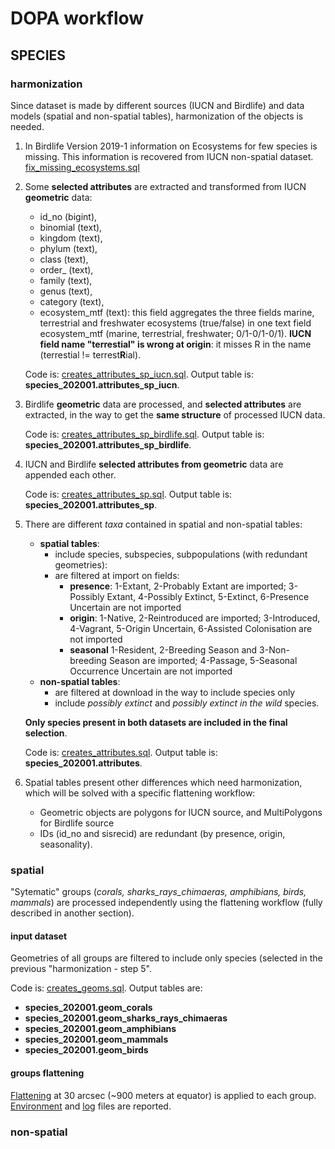 # DOPA workflow

## SPECIES

### harmonization

Since dataset is made by different sources (IUCN and Birdlife) and data models (spatial and non-spatial tables), harmonization of the objects is needed.

1.  In Birdlife Version 2019-1 information on Ecosystems for few species is missing. This information is recovered from IUCN non-spatial dataset. [fix_missing_ecosystems.sql](./species_2020/fix_missing_ecosystems.sql)
2.  Some **selected attributes** are extracted and transformed from IUCN **geometric** data:
    +  id_no (bigint),
    +  binomial (text),
    +  kingdom (text),
    +  phylum (text),
    +  class (text),
    +  order_ (text),
    +  family (text),
    +  genus (text),
    +  category (text),
    +  ecosystem_mtf (text): this field aggregates the three fields marine, terrestrial and freshwater ecosystems (true/false) in one text field ecosystem_mtf (marine, terrestrial, freshwater; 0/1-0/1-0/1). **IUCN field name "terrestial" is wrong at origin**: it misses R in the name (terrestial != terrest**R**ial).

    Code is: [creates_attributes_sp_iucn.sql](./species_2020/creates_attributes_sp_iucn.sql).
    Output table is: **species_202001.attributes_sp_iucn**.


3.  Birdlife **geometric** data are processed, and **selected attributes** are extracted, in the way to get the **same structure** of processed IUCN data. 

    Code is: [creates_attributes_sp_birdlife.sql](./species_2020/creates_attributes_sp_birdlife.sql).
    Output table is: **species_202001.attributes_sp_birdlife**.

4.  IUCN and Birdlife **selected attributes from geometric** data are appended each other.

    Code is: [creates_attributes_sp.sql](./species_2020/creates_attributes_sp.sql).
    Output table is: **species_202001.attributes_sp**.
 
5.  There are different _taxa_ contained in spatial and non-spatial tables:
	+  **spatial tables**:
	   +  include species, subspecies, subpopulations (with redundant geometries):
	   +  are filtered at import on fields:
	      +  **presence**: 1-Extant, 2-Probably Extant are imported; 3-Possibly Extant, 4-Possibly Extinct, 5-Extinct, 6-Presence Uncertain are not imported
	      +  **origin**: 1-Native, 2-Reintroduced are imported; 3-Introduced, 4-Vagrant, 5-Origin Uncertain, 6-Assisted Colonisation are not imported
	      +  **seasonal** 1-Resident, 2-Breeding Season and 3-Non-breeding Season are imported; 4-Passage, 5-Seasonal Occurrence Uncertain are not imported
	+  **non-spatial tables**:
	   +  are filtered at download in the way to include species only
	   +  include _possibly extinct_ and _possibly extinct in the wild_ species.
	
	**Only species present in both datasets are included in the final selection**.
	
	Code is: [creates_attributes.sql](./species_2020/creates_attributes.sql).
    Output table is: **species_202001.attributes**.

6.  Spatial tables present other differences which need harmonization, which will be solved with a specific flattening workflow: 
    +  Geometric objects are polygons for IUCN source, and MultiPolygons for Birdlife source
    +  IDs (id_no and sisrecid) are redundant (by presence, origin, seasonality).

### spatial

"Sytematic" groups (_corals, sharks_rays_chimaeras, amphibians, birds, mammals_) are processed independently using the flattening workflow (fully described in another section).

#### input dataset

Geometries of all groups are filtered to include only species (selected in the previous "harmonization - step 5".

Code is: [creates_geoms.sql](./species_2020/creates_geoms.sql).
Output tables are:

+  **species_202001.geom_corals**
+  **species_202001.geom_sharks_rays_chimaeras**
+  **species_202001.geom_amphibians**
+  **species_202001.geom_mammals**
+  **species_202001.geom_birds**

#### groups flattening

[Flattening](../../flattening/) at 30 arcsec (~900 meters at equator) is applied to each group. [Environment](./conf) and [log](./logs/) files are reported.

### non-spatial
